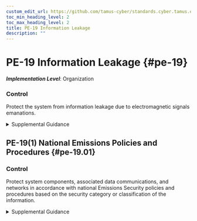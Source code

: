 ```yaml
---
custom_edit_url: https://github.com/tamus-cyber/standards.cyber.tamus.edu/tree/main/static/content/tamus.edu/TAMUS_profile.xml
toc_min_heading_level: 2
toc_max_heading_level: 2
title: PE-19 Information Leakage
description: ""
---
```


# PE-19 Information Leakage {#pe-19}

_**Implementation Level**_: Organization

### Control

Protect the system from information leakage due to electromagnetic signals emanations.

<details>
  <summary>Supplemental Guidance</summary>

Protect the system from information leakage due to electromagnetic signals emanations.

</details>

## PE-19(1) National Emissions Policies and Procedures {#pe-19.01}

### Control

Protect system components, associated data communications, and networks in accordance with national Emissions Security policies and procedures based on the security category or classification of the information.

<details>
  <summary>Supplemental Guidance</summary>

Protect system components, associated data communications, and networks in accordance with national Emissions Security policies and procedures based on the security category or classification of the information.

</details>

